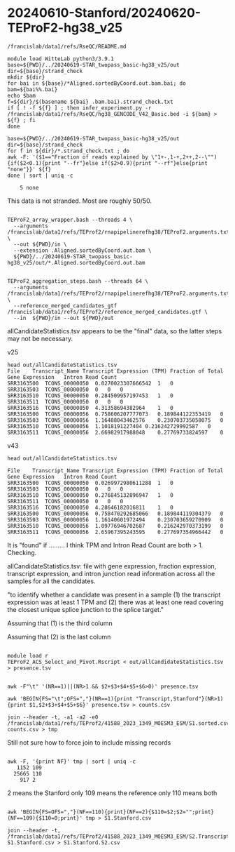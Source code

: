 
#	20240610-Stanford/20240620-TEProF2-hg38_v25



```
/francislab/data1/refs/RseQC/README.md 
```

```
module load WitteLab python3/3.9.1
base=${PWD}/../20240619-STAR_twopass_basic-hg38_v25/out
dir=${base}/strand_check
mkdir ${dir}
for bai in ${base}/*Aligned.sortedByCoord.out.bam.bai; do
bam=${bai%%.bai}
echo $bam
f=${dir}/$(basename ${bai} .bam.bai).strand_check.txt
if [ ! -f ${f} ] ; then infer_experiment.py -r /francislab/data1/refs/RseQC/hg38_GENCODE_V42_Basic.bed -i ${bam} > ${f} ; fi
done
```

```
base=${PWD}/../20240619-STAR_twopass_basic-hg38_v25/out
dir=${base}/strand_check
for f in ${dir}/*.strand_check.txt ; do
awk -F: '($1=="Fraction of reads explained by \"1+-,1-+,2++,2--\""){if($2<0.1){print "--fr"}else if($2>0.9){print "--rf"}else{print "none"}}' ${f}
done | sort | uniq -c
```


```
    5 none
```

This data is not stranded. Most are roughly 50/50.









```

TEProF2_array_wrapper.bash --threads 4 \
  --arguments /francislab/data1/refs/TEProf2/rnapipelinerefhg38/TEProF2.arguments.txt \
  --out ${PWD}/in \
  --extension .Aligned.sortedByCoord.out.bam \
  ${PWD}/../20240619-STAR_twopass_basic-hg38_v25/out/*.Aligned.sortedByCoord.out.bam

```



```

TEProF2_aggregation_steps.bash --threads 64 \
  --arguments /francislab/data1/refs/TEProf2/rnapipelinerefhg38/TEProF2.arguments.txt \
  --reference_merged_candidates_gtf /francislab/data1/refs/TEProf2/reference_merged_candidates.gtf \
  --in  ${PWD}/in --out ${PWD}/out

```



allCandidateStatistics.tsv appears to be the "final" data, so the latter steps may not be necessary.







v25
```
head out/allCandidateStatistics.tsv 
File	Transcript_Name	Transcript Expression (TPM)	Fraction of Total Gene Expression	Intron Read Count
SRR3163500	TCONS_00000050	0.0270023307666542	1	0
SRR3163503	TCONS_00000050	0	0	0
SRR3163510	TCONS_00000050	0.284509957197453	1	0
SRR3163511	TCONS_00000050	0	0	0
SRR3163516	TCONS_00000050	4.31358694382964	1	0
SRR3163500	TCONS_00000056	0.758606207777073	0.189844122353419	0
SRR3163503	TCONS_00000056	1.16488043462576	0.230703735058075	0
SRR3163510	TCONS_00000056	1.1018191227404	0.216242729992587	0
SRR3163511	TCONS_00000056	2.66982917988048	0.27769733824597	0
```


v43
```
head out/allCandidateStatistics.tsv 

File	Transcript_Name	Transcript Expression (TPM)	Fraction of Total Gene Expression	Intron Read Count
SRR3163500	TCONS_00000050	0.0269972980611288	1	0
SRR3163503	TCONS_00000050	0	0	0
SRR3163510	TCONS_00000050	0.276845132896947	1	0
SRR3163511	TCONS_00000050	0	0	0
SRR3163516	TCONS_00000050	4.28646182016811	1	0
SRR3163500	TCONS_00000056	0.758470292685066	0.189844119304379	0
SRR3163503	TCONS_00000056	1.16140601972494	0.230703659270909	0
SRR3163510	TCONS_00000056	1.09776946702687	0.216242970373199	0
SRR3163511	TCONS_00000056	2.65967395243595	0.277697354966442	0

```


It is "found" if ......... I think TPM and Intron Read Count are both > 1. Checking.

allCandidateStatistics.tsv: file with gene expression, fraction expression, transcript expression, and intron junction read information across all the samples for all the candidates.

"to identify whether a candidate was present in a sample (1) the transcript expression was at least 1 TPM and (2) there was at least one read covering the closest unique splice junction to the splice target."

Assuming that (1) is the third column

Assuming that (2) is the last column



```

module load r
TEProF2_ACS_Select_and_Pivot.Rscript < out/allCandidateStatistics.tsv > presence.tsv

```



```

awk -F"\t" '(NR==1)||(NR>1 && $2+$3+$4+$5+$6>0)' presence.tsv

awk 'BEGIN{FS="\t";OFS=","}(NR==1){print "Transcript,Stanford"}(NR>1){print $1,$2+$3+$4+$5+$6}' presence.tsv > counts.csv

join --header -t, -a1 -a2 -e0 /francislab/data1/refs/TEProf2/41588_2023_1349_MOESM3_ESM/S1.sorted.csv counts.csv > tmp

```

Still not sure how to force join to include missing records

```

awk -F, '{print NF}' tmp | sort | uniq -c
   1152 109
  25665 110
    917 2

```

2 means the Stanford only
109 means the reference only
110 means both


```

awk 'BEGIN{FS=OFS=","}(NF==110){print}(NF==2){$110=$2;$2="";print}(NF==109){$110=0;print}' tmp > S1.Stanford.csv

join --header -t, /francislab/data1/refs/TEProf2/41588_2023_1349_MOESM3_ESM/S2.TranscriptIDs.txt S1.Stanford.csv > S1.Stanford.S2.csv

```







